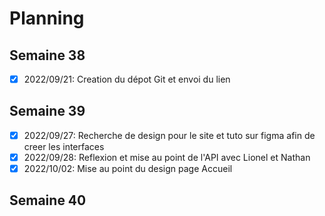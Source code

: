 # Planning
## Semaine 38
- [x] 2022/09/21: Creation du dépot Git et envoi du lien

## Semaine 39
- [x] 2022/09/27: Recherche de design pour le site et tuto sur figma afin de creer les interfaces
- [x] 2022/09/28: Reflexion et mise au point de l'API avec Lionel et Nathan
- [x] 2022/10/02: Mise au point du design page Accueil

## Semaine 40
